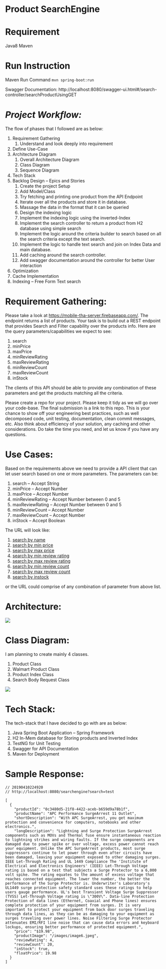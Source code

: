 # Product SearchEngine

# Requirement
Java8
Maven

# Run Instruction
Maven Run Command
`mvn spring-boot:run`

Swagger Documentation:
http://localhost:8080/swagger-ui.html#/search-controller/searchProductUsingGET

# _Project Workflow:_

The flow of phases that I followed are as below:

1. Requirement Gathering
    1. Understand and look deeply into requirement
2. Define Use-Case
3. Architecture Diagram
    1. Overall Architecture Diagram
    2. Class Diagram
    3. Sequence Diagram
4. Tech Stack
5. Backlog Design – Epics and Stories
    1. Create the project Setup
    2. Add Model/Class
    3. Try fetching and printing one product from the API Endpoint
    4. Iterate over all the products and store it in database.
    5. Massage the data in the format that it can be queried
    6. Design the indexing logic
    7. Implement the indexing logic using the inverted-Index
    8. Implement the search controller to return a product from H2 database using simple search
    9. Implement the logic around the criteria builder to search based on all the search criteria except the text search.
    10. Implement the logic to handle text search and join on Index Data and main database.
    11. Add caching around the search controller.
    12. Add swagger documentation around the controller for better User interaction
6. Optimization
  1. Cache Implementation
  2. Indexing – Free Form Text search

# Requirement Gathering:

Please take a look at https://mobile-tha-server.firebaseapp.com/. The endpoint returns a list of products. Your task is to build out a REST endpoint that provides Search and Filter capability over the products info. Here are the query parameters/capabilities we expect to see:

1. search
2. minPrice
3. maxPrice
4. minReviewRating
5. maxReviewRating
6. minReviewCount
7. maxReviewCount
8. inStock

The clients of this API should be able to provide any combination of these parameters and get the products matching all the criteria.

Please create a repo for your project. Please keep it tidy as we will go over your code-base. The final submission is a link to this repo. This is your chance to show off your engineering best practices, such as well decomposed code, unit testing, documentation, clean commit messages, etc. Also think about efficiency of your solution, any caching and other considerations. Do take the time you need, and let us know if you have any questions.















# Use Cases:



Based on the requirements above we need to provide a API client that can let user search based on one or more parameters. The parameters can be:

1. search – Accept String
2. minPrice – Accept Number
3. maxPrice – Accept Number
4. minReviewRating – Accept Number between 0 and 5
5. maxReviewRating – Accept Number between 0 and 5
6. minReviewCount – Accept Number
7. maxReviewCount – Accept Number
8. inStock – Accept Boolean





The URL will look like:

1. [search by name](http://localhost:8080/searchengine?search=%7bvalue1%7d)
2. [search by min price](http://localhost:8080/searchengine?minPrice=%7bvalue1%7d)
3. [search by max price](http://localhost:8080/searchengine?maxPrice=%7bvalue1%7d)
4. [search by min review rating](http://localhost:8080/searchengine?minReviewRating=%7bvalue1%7d)
5. [search by max review rating](http://localhost:8080/searchengine?maxReviewRating=%7bvalue1%7d)
6. [search by min review count](http://localhost:8080/searchengine?minReviewCount=%7bvalue1%7d)
7. [search by max review count](http://localhost:8080/searchengine?maxReviewCount=%7bvalue1%7d)
8. [search by instock](http://localhost:8080/searchengine?inStock=%7bvalue1%7d)



or the URL could comprise of any combination of parameter from above list.











# Architecture:



 ![](https://github.com/bansalfx/SearchEngine/blob/master/Archtitecture%20Diagram.png)

# Class Diagram:

I am planning to create mainly 4 classes.

1. Product Class
2. Walmart Product Class
3. Product Index Class
4. Search Body Request Class

 ![](https://github.com/bansalfx/SearchEngine/blob/master/Class%20Diagram.png)
# Tech Stack:

The tech-stack that I have decided to go with are as below:

1. Java Spring Boot Application – Spring Framework
2. H2 In-Mem database for Storing products and Inverted Index
3. TestNG for Unit Testing
4. Swagger for API Documentation
5. Maven for Deployment



# Sample Response:

```
// 20190410224920
// http://localhost:8080/searchengine?search=test

[
  {
    "productId": "0c3480d5-21f8-4422-aceb-b659d9a78b1f",
    "productName": "APC Performance SurgeArrest 11 Outlet",
    "shortDescription": "With APC SurgeArrest, you get maximum protection and convenience for computers, notebooks and other electronics.",
    "longDescription": "Lightning and Surge Protection SurgeArrest components such as MOVs and Thermal fuse ensure instantaneous reaction to lightning strikes and wiring faults. If the surge components are damaged due to power spike or over voltage, excess power cannot reach your equipment. Unlike the APC SurgeArrest products, most surge suppressors continue to let power through even after circuits have been damaged, leaving your equipment exposed to other damaging surges. IEEE Let-Through Rating and UL 1449 Compliance The 'Institute of Electrical and Electronics Engineers' (IEEE) Let-Through Voltage rating is based on a test that subjects a Surge Protector to a 6,000 volt spike. The rating equates to the amount of excess voltage that reaches connected equipment. The lower the number, the better the performance of the Surge Protector is. Underwriter's Laboratory's UL1449 surge protection safety standard uses these ratings to help users gauge performance. UL's best Transient Voltage Surge Suppressor (TVSS) Let-Through Voltage rating is \"300V\". Data-line Protection Protection of data lines (Ethernet, Coaxial and Phone lines) ensures complete protection of your equipment from surges. It is very important to protect your equipment from back door surges traveling through data lines, as they can be as damaging to your equipment as surges traveling over power lines. Noise Filtering Surge Protector attenuates EMI/RFI line noise that can cause data errors and keyboard lockups, ensuring better performance of protected equipment.",
    "price": "$19.98",
    "productImage": "/images/image6.jpeg",
    "reviewRating": 4,
    "reviewCount": 20,
    "inStock": true,
    "floatPrice": 19.98
  }
]
```
